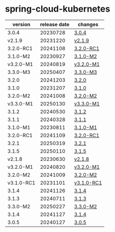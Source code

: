 # spring-cloud-kubernetes	


|version|release date|changes|
|---|---|---|
|3.0.4|20230728|[3.0.4](./3.0.4-20230728.md)|
|v2.1.9|20231220|[v2.1.9](./v2.1.9-20231220.md)|
|3.2.0-RC1|20241108|[3.2.0-RC1](./3.2.0-RC1-20241108.md)|
|3.1.0-M2|20230927|[3.1.0-M2](./3.1.0-M2-20230927.md)|
|v3.2.0-M1|20240819|[v3.2.0-M1](./v3.2.0-M1-20240819.md)|
|3.3.0-M3|20250407|[3.3.0-M3](./3.3.0-M3-20250407.md)|
|3.2.0|20241203|[3.2.0](./3.2.0-20241203.md)|
|3.1.0|20231207|[3.1.0](./3.1.0-20231207.md)|
|3.2.0-M2|20241008|[3.2.0-M2](./3.2.0-M2-20241008.md)|
|v3.3.0-M1|20250130|[v3.3.0-M1](./v3.3.0-M1-20250130.md)|
|3.1.2|20240530|[3.1.2](./3.1.2-20240530.md)|
|3.1.1|20240328|[3.1.1](./3.1.1-20240328.md)|
|3.1.0-M1|20230811|[3.1.0-M1](./3.1.0-M1-20230811.md)|
|3.2.0-RC1|20241109|[3.2.0-RC1](./3.2.0-RC1-20241109.md)|
|3.2.1|20250319|[3.2.1](./3.2.1-20250319.md)|
|3.1.5|20250110|[3.1.5](./3.1.5-20250110.md)|
|v2.1.8|20230630|[v2.1.8](./v2.1.8-20230630.md)|
|v3.2.0-M1|20240820|[v3.2.0-M1](./v3.2.0-M1-20240820.md)|
|3.2.0-M2|20241009|[3.2.0-M2](./3.2.0-M2-20241009.md)|
|v3.1.0-RC1|20231101|[v3.1.0-RC1](./v3.1.0-RC1-20231101.md)|
|3.1.4|20241126|[3.1.4](./3.1.4-20241126.md)|
|3.1.3|20240711|[3.1.3](./3.1.3-20240711.md)|
|3.3.0-M2|20250227|[3.3.0-M2](./3.3.0-M2-20250227.md)|
|3.1.4|20241127|[3.1.4](./3.1.4-20241127.md)|
|3.0.5|20240127|[3.0.5](./3.0.5-20240127.md)|
